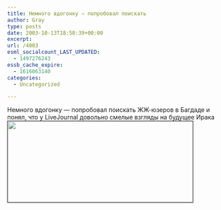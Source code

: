 ```yaml
---
title: Немного вдогонку — попробовал поискать
author: Gray
type: posts
date: 2003-10-13T18:58:39+00:00
excerpt:
url: /4003
esml_socialcount_LAST_UPDATED:
  - 1497276243
essb_cache_expire:
  - 1616063140
categories:
  - Uncategorized

---
```








Немного вдогонку &#8212; попробовал поискать ЖЖ-юзеров в Багдаде и понял, что у LiveJournal довольно смелые взгляды на будущее Ирака  
<img src="https://i0.wp.com/www.searchengines.ru/blog/images/lj.gif?resize=429%2C188" width="429" height="188" alt="" border="1" data-recalc-dims="1" />